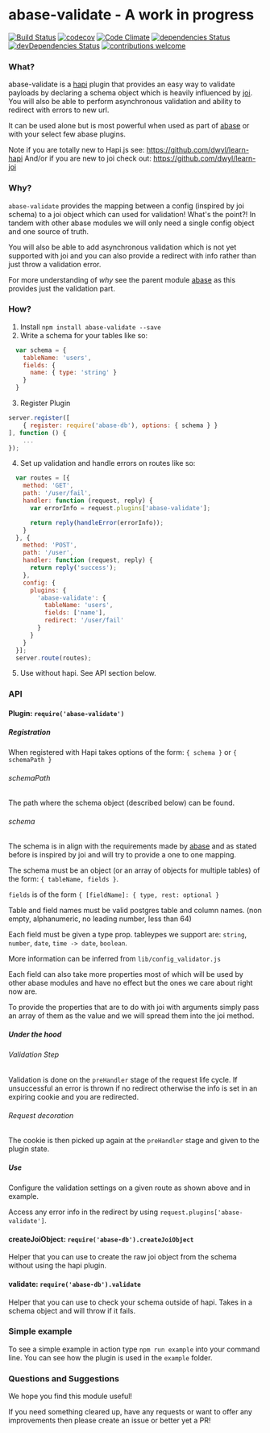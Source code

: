 # abase-validate - A work in progress

[![Build Status](https://travis-ci.org/dwyl/abase-validate.svg?branch=master)](https://travis-ci.org/dwyl/abase-validate)
[![codecov](https://codecov.io/gh/dwyl/abase-validate/branch/master/graph/badge.svg)](https://codecov.io/gh/dwyl/abase-validate)
[![Code Climate](https://codeclimate.com/github/dwyl/abase-validate/badges/gpa.svg)](https://codeclimate.com/github/dwyl/abase-validate)
[![dependencies Status](https://david-dm.org/dwyl/abase-validate/status.svg)](https://david-dm.org/dwyl/abase-validate)
[![devDependencies Status](https://david-dm.org/dwyl/abase-validate/dev-status.svg)](https://david-dm.org/dwyl/abase-validate?type=dev)
[![contributions welcome](https://img.shields.io/badge/contributions-welcome-brightgreen.svg?style=flat)](https://github.com/dwyl/abase-validate/issues)

### What?

abase-validate is a [hapi](https://github.com/hapijs/hapi) plugin that provides an easy way to validate payloads by declaring a schema object which is heavily influenced by [joi](https://github.com/hapijs/joi). You will also be able to perform asynchronous validation and ability to redirect with errors to new url.

It can be used alone but is most powerful when used as part of [abase](https://github.com/dwyl/abase) or with your select few abase plugins.

Note if you are totally new to Hapi.js see: https://github.com/dwyl/learn-hapi
And/or if you are new to joi check out: https://github.com/dwyl/learn-joi

### Why?

`abase-validate` provides the mapping between a config (inspired by joi schema) to a joi object which can used for validation! What's the point?! In tandem with other abase modules we will only need a single config object and one source of truth.

You will also be able to add asynchronous validation which is not yet supported with joi and you can also provide a redirect with info rather than just throw a validation error.

For more understanding of *why* see the parent module [abase]((https://github.com/dwyl/abase)) as this provides just the validation part.


### How?

1. Install `npm install abase-validate --save`
2. Write a schema for your tables like so:
```js
  var schema = {
    tableName: 'users',
    fields: {
      name: { type: 'string' }
    }
  }
```
3. Register Plugin
```js
server.register([
    { register: require('abase-db'), options: { schema } }
], function () {
    ...
});
```
4. Set up validation and handle errors on routes like so:
```js
  var routes = [{
    method: 'GET',
    path: '/user/fail',
    handler: function (request, reply) {
      var errorInfo = request.plugins['abase-validate'];

      return reply(handleError(errorInfo));
    }
  }, {
    method: 'POST',
    path: '/user',
    handler: function (request, reply) {
      return reply('success');
    },
    config: {
      plugins: {
        'abase-validate': {
          tableName: 'users',
          fields: ['name'],
          redirect: '/user/fail'
        }
      }
    }
  }];
  server.route(routes);
```
5. Use without hapi. See API section below.

### API

#### Plugin: `require('abase-validate')`

##### Registration
When registered with Hapi takes options of the form:
`{ schema }` or `{ schemaPath }`

###### schemaPath

The path where the schema object (described below) can be found.

###### schema

The schema is in align with the requirements made by [abase]((https://github.com/dwyl/abase)) and as stated before is inspired by joi and will try to provide a one to one mapping.

The schema must be an object (or an array of objects for multiple tables) of the form: `{ tableName, fields }`.

`fields` is of the form `{ [fieldName]: { type, rest: optional }`

Table and field names must be valid postgres table and column names. (non empty, alphanumeric, no leading number, less than 64)

Each field must be given a type prop. tableypes we support are: `string`, `number`, `date`, `time -> date`, `boolean`.

More information can be inferred from `lib/config_validator.js`

Each field can also take more properties most of which will be used by other abase modules and have no effect but the ones we care about right now are.

To provide the properties that are to do with joi with arguments simply pass an array of them as the value and we will spread them into the joi method.

##### Under the hood

###### Validation Step

Validation is done on the `preHandler` stage of the request life cycle. If unsuccessful an error is thrown if no redirect otherwise the info is set in an expiring cookie and you are redirected.

###### Request decoration

The cookie is then picked up again at the `preHandler` stage and given to the plugin state.

##### Use

Configure the validation settings on a given route as shown above and in example.

Access any error info in the redirect by using `request.plugins['abase-validate']`.

#### createJoiObject: `require('abase-db').createJoiObject`

Helper that you can use to create the raw joi object from the schema without using the hapi plugin.

#### validate: `require('abase-db').validate`

Helper that you can use to check your schema outside of hapi. Takes in a schema object and will throw if it fails.

### Simple example

To see a simple example in action type `npm run example` into your command line. You can see how the plugin is used in the `example` folder.

### Questions and Suggestions

We hope you find this module useful!

If you need something cleared up, have any requests or want to offer any improvements then please create an issue or better yet a PR!
